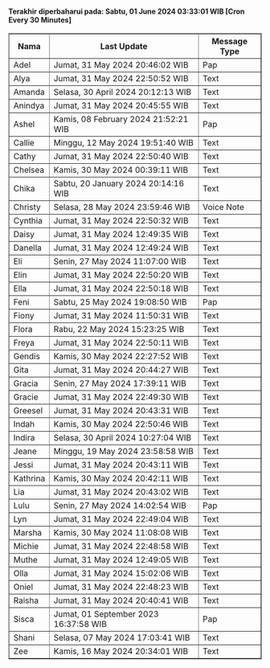 #### Terakhir diperbaharui pada: Sabtu, 01 June 2024 03:33:01 WIB [Cron Every 30 Minutes]

<table border='1'><tr><th>Nama</th><th>Last Update</th><th>Message Type</th></tr><tr><td>Adel</td><td>Jumat, 31 May 2024 20:46:02 WIB</td><td>Pap</td></tr><tr><td>Alya</td><td>Jumat, 31 May 2024 22:50:52 WIB</td><td>Text</td></tr><tr><td>Amanda</td><td>Selasa, 30 April 2024 20:12:13 WIB</td><td>Text</td></tr><tr><td>Anindya</td><td>Jumat, 31 May 2024 20:45:55 WIB</td><td>Text</td></tr><tr><td>Ashel</td><td>Kamis, 08 February 2024 21:52:21 WIB</td><td>Pap</td></tr><tr><td>Callie</td><td>Minggu, 12 May 2024 19:51:40 WIB</td><td>Text</td></tr><tr><td>Cathy</td><td>Jumat, 31 May 2024 22:50:40 WIB</td><td>Text</td></tr><tr><td>Chelsea</td><td>Kamis, 30 May 2024 00:39:11 WIB</td><td>Text</td></tr><tr><td>Chika</td><td>Sabtu, 20 January 2024 20:14:16 WIB</td><td>Text</td></tr><tr><td>Christy</td><td>Selasa, 28 May 2024 23:59:46 WIB</td><td>Voice Note</td></tr><tr><td>Cynthia</td><td>Jumat, 31 May 2024 22:50:32 WIB</td><td>Text</td></tr><tr><td>Daisy</td><td>Jumat, 31 May 2024 12:49:35 WIB</td><td>Text</td></tr><tr><td>Danella</td><td>Jumat, 31 May 2024 12:49:24 WIB</td><td>Text</td></tr><tr><td>Eli</td><td>Senin, 27 May 2024 11:07:00 WIB</td><td>Text</td></tr><tr><td>Elin</td><td>Jumat, 31 May 2024 22:50:20 WIB</td><td>Text</td></tr><tr><td>Ella</td><td>Jumat, 31 May 2024 22:50:18 WIB</td><td>Text</td></tr><tr><td>Feni</td><td>Sabtu, 25 May 2024 19:08:50 WIB</td><td>Pap</td></tr><tr><td>Fiony</td><td>Jumat, 31 May 2024 11:50:31 WIB</td><td>Text</td></tr><tr><td>Flora</td><td>Rabu, 22 May 2024 15:23:25 WIB</td><td>Text</td></tr><tr><td>Freya</td><td>Jumat, 31 May 2024 22:50:11 WIB</td><td>Text</td></tr><tr><td>Gendis</td><td>Kamis, 30 May 2024 22:27:52 WIB</td><td>Text</td></tr><tr><td>Gita</td><td>Jumat, 31 May 2024 20:44:27 WIB</td><td>Text</td></tr><tr><td>Gracia</td><td>Senin, 27 May 2024 17:39:11 WIB</td><td>Text</td></tr><tr><td>Gracie</td><td>Jumat, 31 May 2024 22:49:30 WIB</td><td>Text</td></tr><tr><td>Greesel</td><td>Jumat, 31 May 2024 20:43:31 WIB</td><td>Text</td></tr><tr><td>Indah</td><td>Kamis, 30 May 2024 22:50:46 WIB</td><td>Text</td></tr><tr><td>Indira</td><td>Selasa, 30 April 2024 10:27:04 WIB</td><td>Text</td></tr><tr><td>Jeane</td><td>Minggu, 19 May 2024 23:58:58 WIB</td><td>Text</td></tr><tr><td>Jessi</td><td>Jumat, 31 May 2024 20:43:11 WIB</td><td>Text</td></tr><tr><td>Kathrina</td><td>Kamis, 30 May 2024 20:42:11 WIB</td><td>Text</td></tr><tr><td>Lia</td><td>Jumat, 31 May 2024 20:43:02 WIB</td><td>Text</td></tr><tr><td>Lulu</td><td>Senin, 27 May 2024 14:02:54 WIB</td><td>Pap</td></tr><tr><td>Lyn</td><td>Jumat, 31 May 2024 22:49:04 WIB</td><td>Text</td></tr><tr><td>Marsha</td><td>Kamis, 30 May 2024 11:08:08 WIB</td><td>Text</td></tr><tr><td>Michie</td><td>Jumat, 31 May 2024 22:48:58 WIB</td><td>Text</td></tr><tr><td>Muthe</td><td>Jumat, 31 May 2024 12:49:05 WIB</td><td>Text</td></tr><tr><td>Olla</td><td>Jumat, 31 May 2024 15:02:06 WIB</td><td>Text</td></tr><tr><td>Oniel</td><td>Jumat, 31 May 2024 22:48:23 WIB</td><td>Text</td></tr><tr><td>Raisha</td><td>Jumat, 31 May 2024 20:40:41 WIB</td><td>Text</td></tr><tr><td>Sisca</td><td>Jumat, 01 September 2023 16:37:58 WIB</td><td>Pap</td></tr><tr><td>Shani</td><td>Selasa, 07 May 2024 17:03:41 WIB</td><td>Text</td></tr><tr><td>Zee</td><td>Kamis, 16 May 2024 20:34:01 WIB</td><td>Text</td></tr></table>